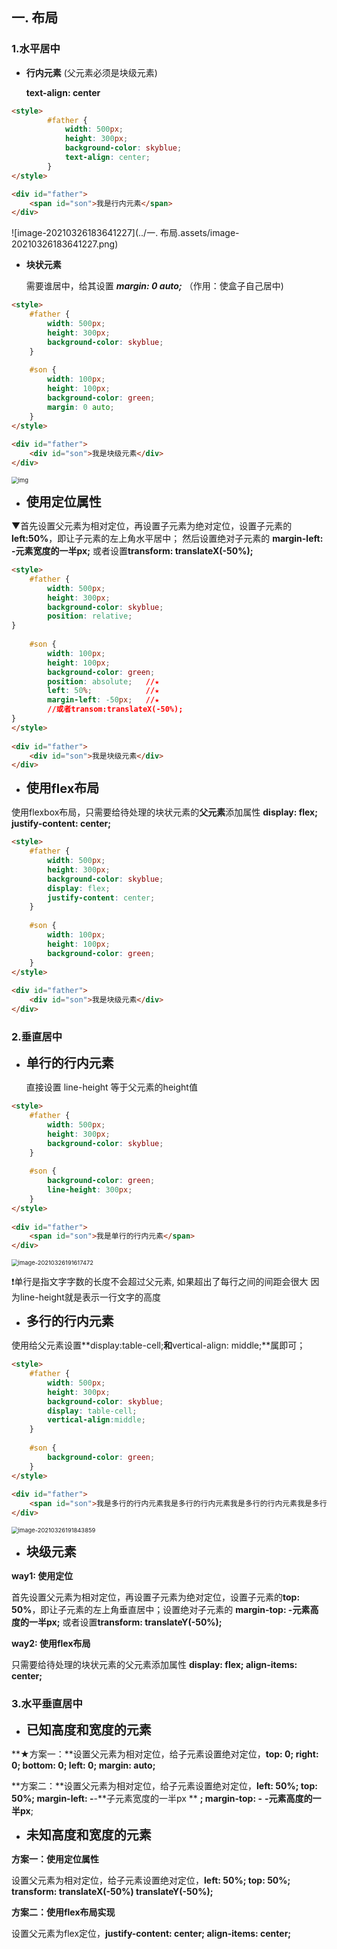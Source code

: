 ## 一. 布局

### 1.水平居中

* **行内元素** (父元素必须是块级元素)

  **text-align: center**

```html
<style>
        #father {
            width: 500px;
            height: 300px;
            background-color: skyblue;
            text-align: center;
        }
</style>

<div id="father">
    <span id="son">我是行内元素</span>
</div>
```

![image-20210326183641227](../一. 布局.assets/image-20210326183641227.png)



* **块状元素**

  需要谁居中，给其设置 ***margin: 0 auto;*** （作用：使盒子自己居中)

  

```html
<style>
    #father {
        width: 500px;
        height: 300px;
        background-color: skyblue;
    }
 
    #son {
        width: 100px;
        height: 100px;
        background-color: green;
        margin: 0 auto;
    }
</style>
 
<div id="father">
    <div id="son">我是块级元素</div>
</div>
```



 <img src="https://img-blog.csdn.net/20180902164838850?watermark/2/text/aHR0cHM6Ly9ibG9nLmNzZG4ubmV0L3dlaXhpbl8zNzU4MDIzNQ==/font/5a6L5L2T/fontsize/400/fill/I0JBQkFCMA==/dissolve/70" alt="img" style="zoom:67%;" />



* <span style="font-size:20px;font-weight:bold"> **使用定位属性**</span>

▼首先设置父元素为相对定位，再设置子元素为绝对定位，设置子元素的**left:50%**，即让子元素的左上角水平居中； 然后设置绝对子元素的 **margin-left: -元素宽度的一半px;** 或者设置**transform: translateX(-50%);**



```html
<style>
    #father {
        width: 500px;
        height: 300px;
        background-color: skyblue;
        position: relative;
}
 
    #son {
        width: 100px;
        height: 100px;
        background-color: green;
        position: absolute;   //★
        left: 50%;            //★
        margin-left: -50px;   //★
        //或者transom:translateX(-50%);
}
</style>
 
<div id="father">
    <div id="son">我是块级元素</div>
</div>
```



* <span style="font-size:20px;font-weight:bold"> **使用flex布局**</span>

使用flexbox布局，只需要给待处理的块状元素的**父元素**添加属性 **display: flex; justify-content: center;**

```html
<style>
    #father {
        width: 500px;
        height: 300px;
        background-color: skyblue;
        display: flex;
        justify-content: center;
    }
 
    #son {
        width: 100px;
        height: 100px;
        background-color: green;
    }
</style>
 
<div id="father">
    <div id="son">我是块级元素</div>
</div>
```





### 2.垂直居中



* <span style="font-size:20px;font-weight:bold"> 单行的行内元素</span>

  直接设置 line-height 等于父元素的height值

```html
<style>
    #father {
        width: 500px;
        height: 300px;
        background-color: skyblue;
    }
 
    #son {
        background-color: green;
        line-height: 300px;
    }
</style>
 
<div id="father">
    <span id="son">我是单行的行内元素</span>
</div>
```

 <img src="../一. 布局.assets/image-20210326191617472.png" alt="image-20210326191617472" style="zoom:67%;" />



❗单行是指文字字数的长度不会超过父元素, 如果超出了每行之间的间距会很大 因为line-height就是表示一行文字的高度



* <span style="font-size:20px;font-weight:bold">多行的行内元素 </span>

使用给父元素设置**display:table-cell;**和**vertical-align: middle;**属即可；

```html
<style>
    #father {
        width: 500px;
        height: 300px;
        background-color: skyblue;
        display: table-cell;
        vertical-align:middle;
    }
 
    #son {
        background-color: green;
    }
</style>
 
<div id="father">
    <span id="son">我是多行的行内元素我是多行的行内元素我是多行的行内元素我是多行的行内元素我是多行的行内元素我是多行的行内元素我是多行的行内元素我是多行的行内元素</span>
</div>
```



 <img src="../一. 布局.assets/image-20210326191843859.png" alt="image-20210326191843859" style="zoom:67%;" />





* <span style="font-size:20px;font-weight:bold">块级元素 </span>

**way1: 使用定位**

首先设置父元素为相对定位，再设置子元素为绝对定位，设置子元素的**top: 50%**，即让子元素的左上角垂直居中；设置绝对子元素的 **margin-top: -元素高度的一半px;** 或者设置**transform: translateY(-50%);**



**way2: 使用flex布局**

只需要给待处理的块状元素的父元素添加属性 **display: flex; align-items: center;**



### 3.水平垂直居中

- <span style="font-size:20px;font-weight:bold">已知高度和宽度的元素 </span>

**★方案一：**设置父元素为相对定位，给子元素设置绝对定位，**top: 0; right: 0; bottom: 0; left: 0; margin: auto;**



**方案二：**设置父元素为相对定位，给子元素设置绝对定位，**left: 50%; top: 50%; margin-left: -**-**子元素宽度的一半px ** **; margin-top: -** **-元素高度的一半px**;



- <span style="font-size:20px;font-weight:bold">未知高度和宽度的元素 </span>

**方案一：使用定位属性**

设置父元素为相对定位，给子元素设置绝对定位，**left: 50%; top: 50%; transform: translateX(-50%) translateY(-50%);**



**方案二：使用flex布局实现**

设置父元素为flex定位，**justify-content: center; align-items: center;**





































